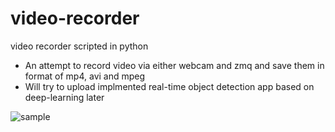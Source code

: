 # video-recorder

video recorder scripted in python

 - An attempt to record video via either webcam and zmq and save them in format of mp4, avi and mpeg
 - Will try to upload implmented real-time object detection app based on deep-learning later
 
 ![sample](http://47.100.53.138:8088/samples/building.png|width=100)